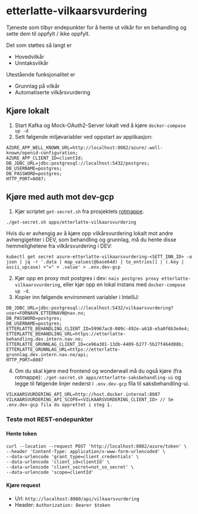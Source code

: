 # etterlatte-vilkaarsvurdering

Tjeneste som tilbyr endepunkter for å hente ut vilkår for en behandling og sette dem til oppfylt / ikke oppfylt.

Det som støttes så langt er
- Hovedvilkår
- Unntaksvilkår

Utestående funksjonalitet er
- Grunnlag på vilkår
- Automatiserte vilkårsvurdering

## Kjøre lokalt

1. Start Kafka og Mock-OAuth2-Server lokalt ved å kjøre `docker-compose up -d`
2. Sett følgende miljøvariabler ved oppstart av applikasjon:
```
AZURE_APP_WELL_KNOWN_URL=http://localhost:8082/azure/.well-known/openid-configuration;
AZURE_APP_CLIENT_ID=clientId;
DB_JDBC_URL=jdbc:postgresql://localhost:5432/postgres;
DB_USERNAME=postgres;
DB_PASSWORD=postgres;
HTTP_PORT=8087;
```

## Kjøre med auth mot dev-gcp
1. Kjør scriptet `get-secret.sh` fra prosjektets [rotmappe](../..).
```
./get-secret.sh apps/etterlatte-vilkaarsvurdering
```
Hvis du er avhengig av å kjøre opp vilkårsvurdering lokalt mot andre avhengigehter i DEV, som behandling og grunnlag,
må du hente disse hemmelighetene fra vilkårsvurdering i DEV:
```
kubectl get secret azure-etterlatte-vilkaarsvurdering-<SETT_INN_ID> -o json | jq -r '.data | map_values(@base64d) | to_entries[] | (.key | ascii_upcase) +"=" + .value' > .env.dev-gcp
```
2. Kjør opp en proxy mot postgres i dev: `nais postgres proxy etterlatte-vilkaarsvurdering`, eller kjør opp en lokal 
   instans med `docker-compose up -d`.
3. Kopier inn følgende environment variabler i IntelliJ:
```
DB_JDBC_URL=jdbc:postgresql://localhost:5432/vilkaarsvurdering?user=FORNAVN.ETTERNAVN@nav.no;
DB_PASSWORD=postgres;
DB_USERNAME=postgres;
ETTERLATTE_BEHANDLING_CLIENT_ID=59967ac8-009c-492e-a618-e5a0f6b3e4e4;
ETTERLATTE_BEHANDLING_URL=https://etterlatte-behandling.dev.intern.nav.no;
ETTERLATTE_GRUNNLAG_CLIENT_ID=ce96a301-13db-4409-b277-5b27f464d08b;
ETTERLATTE_GRUNNLAG_URL=https://etterlatte-grunnlag.dev.intern.nav.no/api;
HTTP_PORT=8087
```
4. Om du skal kjøre med frontend og wonderwall må du også kjøre (fra rotmappe):
`./get-secret.sh apps/etterlatte-saksbehandling-ui`
og legge til følgende linjer nederst i `.env.dev-gcp` fila til saksbehandling-ui.
```
VILKAARSVURDERING_API_URL=http://host.docker.internal:8087
VILKAARSVURDERING_API_SCOPE=<VILKAARSVURDERING_CLIENT_ID> // Se .env.dev-gcp fila du opprettet i steg 1.
```

### Teste mot REST-endepunkter

#### Hente token
```
curl --location --request POST 'http://localhost:8082/azure/token' \
--header 'Content-Type: application/x-www-form-urlencoded' \
--data-urlencode 'grant_type=client_credentials' \
--data-urlencode 'client_id=clientId' \
--data-urlencode 'client_secret=not_so_secret' \
--data-urlencode 'scope=clientId'
```

#### Kjøre request
- Url: `http://localhost:8080/api/vilkaarsvurdering`
- Header: `Authorization: Bearer $token`
